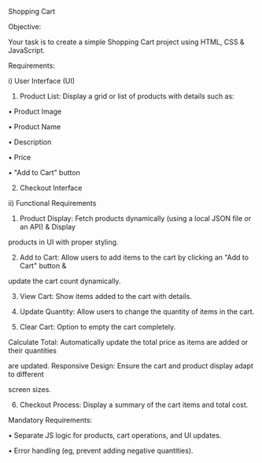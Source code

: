 

Shopping Cart

Objective:

Your task is to create a simple Shopping Cart project using HTML, CSS & JavaScript.

Requirements:

i) User Interface (UI)

1. Product List: Display a grid or list of products with details such as:

• Product Image

• Product Name

• Description

• Price

• "Add to Cart" button

2. Checkout Interface

ii) Functional Requirements

1. Product Display: Fetch products dynamically (using a local JSON file or an API) & Display

products in UI with proper styling.

2. Add to Cart: Allow users to add items to the cart by clicking an "Add to Cart" button &

update the cart count dynamically.

3. View Cart: Show items added to the cart with details.

4. Update Quantity: Allow users to change the quantity of items in the cart.

5. Clear Cart: Option to empty the cart completely.

Calculate Total: Automatically update the total price as items are added or their quantities

are updated. Responsive Design: Ensure the cart and product display adapt to different

screen sizes.

6. Checkout Process: Display a summary of the cart items and total cost.


Mandatory Requirements:

• Separate JS logic for products, cart operations, and UI updates.

• Error handling (eg, prevent adding negative quantities).
